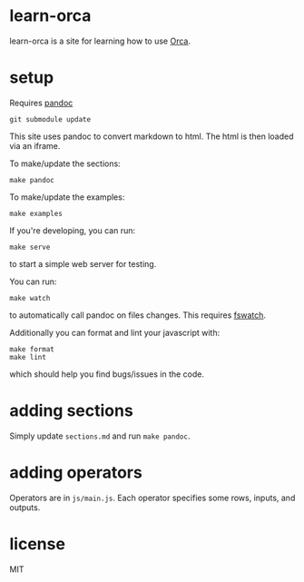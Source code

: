 # learn-orca

learn-orca is a site for learning how to use [Orca](https://github.com/hundredrabbits/Orca).

# setup

Requires [pandoc](https://pandoc.org)

```
git submodule update
```

This site uses pandoc to convert markdown to html. The html is then loaded via an iframe.

To make/update the sections:
```
make pandoc
```

To make/update the examples:
```
make examples
```

If you're developing, you can run:
```
make serve
```
to start a simple web server for testing.

You can run:
```
make watch
```
to automatically call pandoc on files changes. This requires [fswatch](https://github.com/emcrisostomo/fswatch).

Additionally you can format and lint your javascript with:
```
make format
make lint
```

which should help you find bugs/issues in the code.

# adding sections

Simply update `sections.md` and run `make pandoc`.

# adding operators

Operators are in `js/main.js`. Each operator specifies some rows, inputs, and outputs.


# license

MIT
